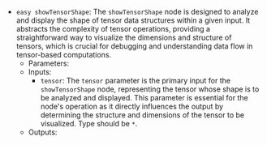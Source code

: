 - `easy showTensorShape`: The `showTensorShape` node is designed to analyze and display the shape of tensor data structures within a given input. It abstracts the complexity of tensor operations, providing a straightforward way to visualize the dimensions and structure of tensors, which is crucial for debugging and understanding data flow in tensor-based computations.
    - Parameters:
    - Inputs:
        - `tensor`: The `tensor` parameter is the primary input for the `showTensorShape` node, representing the tensor whose shape is to be analyzed and displayed. This parameter is essential for the node's operation as it directly influences the output by determining the structure and dimensions of the tensor to be visualized. Type should be `*`.
    - Outputs:
